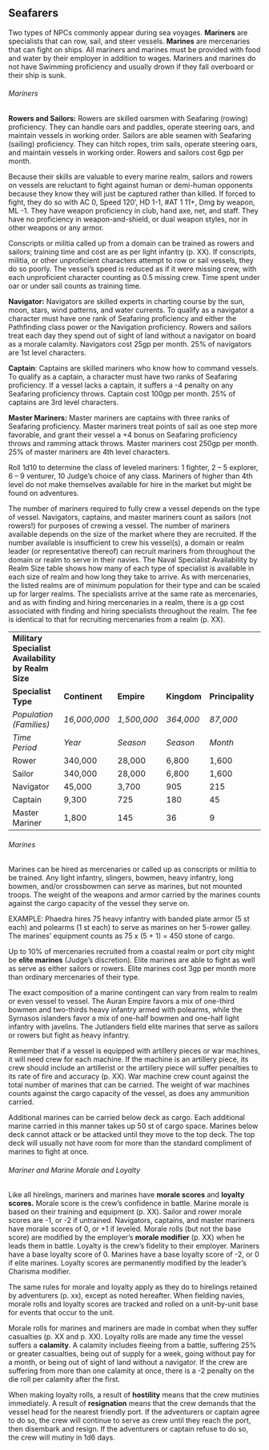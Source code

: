 ## Seafarers

Two types of NPCs commonly appear during sea voyages. **Mariners** are specialists that can row, sail, and steer vessels. **Marines** are mercenaries that can fight on ships. All mariners and marines must be provided with food and water by their employer in addition to wages. Mariners and marines do not have Swimming proficiency and usually drown if they fall overboard or their ship is sunk.

###### Mariners

**Rowers and Sailors:** Rowers are skilled oarsmen with Seafaring (rowing) proficiency. They can handle oars and paddles, operate steering oars, and maintain vessels in working order. Sailors are able seamen with Seafaring (sailing) proficiency. They can hitch ropes, trim sails, operate steering oars, and maintain vessels in working order. Rowers and sailors cost 6gp per month.

Because their skills are valuable to every marine realm, sailors and rowers on vessels are reluctant to fight against human or demi-human opponents because they know they will just be captured rather than killed. If forced to fight, they do so with AC 0, Speed 120’, HD 1-1, #AT 1 11+, Dmg by weapon, ML -1. They have weapon proficiency in club, hand axe, net, and staff. They have no proficiency in weapon-and-shield, or dual weapon styles, nor in other weapons or any armor.

Conscripts or militia called up from a domain can be trained as rowers and sailors; training time and cost are as per light infantry (p. XX). If conscripts, militia, or other unproficient characters attempt to row or sail vessels, they do so poorly. The vessel’s speed is reduced as if it were missing crew, with each unproficient character counting as 0.5 missing crew. Time spent under oar or under sail counts as training time.

**Navigator:** Navigators are skilled experts in charting course by the sun, moon, stars, wind patterns, and water currents. To qualify as a navigator a character must have one rank of Seafaring proficiency and either the Pathfinding class power or the Navigation proficiency. Rowers and sailors treat each day they spend out of sight of land without a navigator on board as a morale calamity. Navigators cost 25gp per month. 25% of navigators are 1st level characters.

**Captain**: Captains are skilled mariners who know how to command vessels. To qualify as a captain, a character must have two ranks of Seafaring proficiency. If a vessel lacks a captain, it suffers a -4 penalty on any Seafaring proficiency throws. Captain cost 100gp per month. 25% of captains are 3rd level characters.

**Master Mariners:** Master mariners are captains with three ranks of Seafaring proficiency. Master mariners treat points of sail as one step more favorable, and grant their vessel a +4 bonus on Seafaring proficiency throws and ramming attack throws. Master mariners cost 250gp per month. 25% of master mariners are 4th level characters.

Roll 1d10 to determine the class of leveled mariners: 1 fighter, 2 – 5 explorer, 6 – 9 venturer, 10 Judge’s choice of any class. Mariners of higher than 4th level do not make themselves available for hire in the market but might be found on adventures.

The number of mariners required to fully crew a vessel depends on the type of vessel. Navigators, captains, and master mariners count as sailors (not rowers!) for purposes of crewing a vessel. The number of mariners available depends on the size of the market where they are recruited. If the number available is insufficient to crew his vessel(s), a domain or realm leader (or representative thereof) can recruit mariners from throughout the domain or realm to serve in their navies. The Naval Specialist Availability by Realm Size table shows how many of each type of specialist is available in each size of realm and how long they take to arrive. As with mercenaries, the listed realms are of minimum population for their type and can be scaled up for larger realms. The specialists arrive at the same rate as mercenaries, and as with finding and hiring mercenaries in a realm, there is a gp cost associated with finding and hiring specialists throughout the realm. The fee is identical to that for recruiting mercenaries from a realm (p. XX).

|  |  |  |  |  |  |  |  |  |
| --- | --- | --- | --- | --- | --- | --- | --- | --- |
| **Military Specialist Availability by Realm Size** | | | | | | | | |
| **Specialist Type** | **Continent** | **Empire** | **Kingdom** | **Principality** | **Duchy** | **County** | **March** | **Barony** |
| *Population (Families)* | *16,000,000* | *1,500,000* | *364,000* | *87,000* | *20,000* | *4,600* | *960* | *160* |
| *Time Period* | *Year* | *Season* | *Season* | *Month* | *Month* | *Week* | *Week* | *Week* |
| Rower | 340,000 | 28,000 | 6,800 | 1,600 | 360 | 85 | 17 | 3 |
| Sailor | 340,000 | 28,000 | 6,800 | 1,600 | 360 | 85 | 17 | 3 |
| Navigator | 45,000 | 3,700 | 905 | 215 | 50 | 10 | 2 | - |
| Captain | 9,300 | 725 | 180 | 45 | 10 | 5 | 1 | - |
| Master Mariner | 1,800 | 145 | 36 | 9 | 2 | 1 | - | - |

###### Marines

Marines can be hired as mercenaries or called up as conscripts or militia to be trained. Any light infantry, slingers, bowmen, heavy infantry, long bowmen, and/or crossbowmen can serve as marines, but not mounted troops. The weight of the weapons and armor carried by the marines counts against the cargo capacity of the vessel they serve on.

EXAMPLE: Phaedra hires 75 heavy infantry with banded plate armor (5 st each) and polearms (1 st each) to serve as marines on her 5-rower galley. The marines’ equipment counts as 75 x (5 + 1) = 450 stone of cargo.

Up to 10% of mercenaries recruited from a coastal realm or port city might be **elite marines** (Judge’s discretion). Elite marines are able to fight as well as serve as either sailors or rowers. Elite marines cost 3gp per month more than ordinary mercenaries of their type.

The exact composition of a marine contingent can vary from realm to realm or even vessel to vessel. The Auran Empire favors a mix of one-third bowmen and two-thirds heavy infantry armed with polearms, while the Syrnasos islanders favor a mix of one-half bowmen and one-half light infantry with javelins. The Jutlanders field elite marines that serve as sailors or rowers but fight as heavy infantry.

Remember that if a vessel is equipped with artillery pieces or war machines, it will need crew for each machine. If the machine is an artillery piece, its crew should include an artillerist or the artillery piece will suffer penalties to its rate of fire and accuracy (p. XX). War machine crew count against the total number of marines that can be carried. The weight of war machines counts against the cargo capacity of the vessel, as does any ammunition carried.

Additional marines can be carried below deck as cargo. Each additional marine carried in this manner takes up 50 st of cargo space. Marines below deck cannot attack or be attacked until they move to the top deck. The top deck will usually not have room for more than the standard compliment of marines to fight at once.

###### Mariner and Marine Morale and Loyalty

Like all hirelings, mariners and marines have **morale scores** and **loyalty scores.** Morale score is the crew’s confidence in battle. Marine morale is based on their training and equipment (p. XX). Sailor and rower morale scores are -1, or -2 if untrained. Navigators, captains, and master mariners have morale scores of 0, or +1 if leveled. Morale rolls (but not the base score) are modified by the employer’s **morale modifier** (p. XX) when he leads them in battle. Loyalty is the crew’s fidelity to their employer. Mariners have a base loyalty score of 0. Marines have a base loyalty score of -2, or 0 if elite marines. Loyalty scores are permanently modified by the leader’s Charisma modifier.

The same rules for morale and loyalty apply as they do to hirelings retained by adventurers (p. xx), except as noted hereafter. When fielding navies, morale rolls and loyalty scores are tracked and rolled on a unit-by-unit base for events that occur to the unit.

Morale rolls for marines and mariners are made in combat when they suffer casualties (p. XX and p. XX). Loyalty rolls are made any time the vessel suffers a **calamity**. A calamity includes fleeing from a battle, suffering 25% or greater casualties, being out of supply for a week, going without pay for a month, or being out of sight of land without a navigator. If the crew are suffering from more than one calamity at once, there is a -2 penalty on the die roll per calamity after the first.

When making loyalty rolls, a result of **hostility** means that the crew mutinies immediately. A result of **resignation** means that the crew demands that the vessel head for the nearest friendly port. If the adventurers or captain agree to do so, the crew will continue to serve as crew until they reach the port, then disembark and resign. If the adventurers or captain refuse to do so, the crew will mutiny in 1d6 days.
